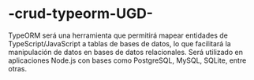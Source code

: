 # -crud-typeorm-UGD-
TypeORM será una herramienta que permitirá mapear entidades de TypeScript/JavaScript a tablas de bases de datos, lo que facilitará la manipulación de datos en bases de datos relacionales. Será utilizado en aplicaciones Node.js con bases como PostgreSQL, MySQL, SQLite, entre otras.
